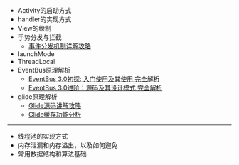 - Activity的启动方式
- handler的实现方式
- View的绘制
- 手势分发与拦截
    - [事件分发机制详解攻略](https://blog.csdn.net/carson_ho/article/details/54136311)
- launchMode
- ThreadLocal
- EventBus原理解析
    - [EventBus 3.0初探: 入门使用及其使用 完全解析](https://blog.csdn.net/a553181867/article/details/52475213)
    - [EventBus 3.0进阶：源码及其设计模式 完全解析](https://blog.csdn.net/a553181867/article/details/52531479)
- glide原理解析
    - [Glide源码讲解攻略](https://blog.csdn.net/carson_ho/article/details/79212841)
    - [Glide缓存功能分析](https://blog.csdn.net/carson_ho/article/details/79256892)
---
- 线程池的实现方式
- 内存泄漏和内存溢出，以及如何避免
- 常用数据结构和算法基础